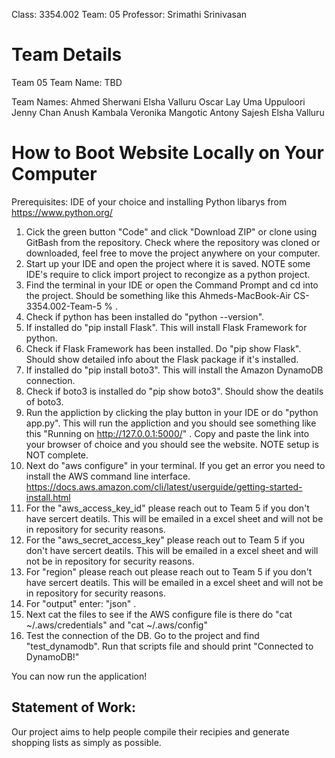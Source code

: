 Class: 3354.002
Team: 05
Professor: Srimathi Srinivasan

# Team Details
Team 05
Team Name: TBD

Team Names:
Ahmed Sherwani
Elsha Valluru
Oscar Lay
Uma Uppuloori
Jenny Chan
Anush Kambala
Veronika Mangotic
Antony Sajesh
Elsha Valluru

# How to Boot Website Locally on Your Computer
Prerequisites: IDE of your choice and installing Python libarys from https://www.python.org/

1. Cick the green button "Code" and click "Download ZIP" or clone using GitBash from the repository. Check where the repository was cloned or downloaded, feel free to move the project anywhere on your computer.
2. Start up your IDE and open the project where it is saved. NOTE some IDE's require to click import project to recongize as a python project.
3. Find the terminal in your IDE or open the Command Prompt and cd into the project. Should be something like this Ahmeds-MacBook-Air CS-3354.002-Team-5 % .
4. Check if python has been installed do "python --version".
5. If installed do "pip install Flask". This will install Flask Framework for python.
6. Check if Flask Framework has been installed. Do "pip show Flask". Should show detailed info about the Flask package if it's installed.
7. If installed do "pip install boto3". This will install the Amazon DynamoDB connection.
8. Check if boto3 is installed do "pip show boto3". Should show the deatils of boto3.
9. Run the appliction by clicking the play button in your IDE or do "python app.py". This will run the appliction and you should see something like this "Running on http://127.0.0.1:5000/" . Copy and paste the link into your browser of choice and you should see the website. NOTE setup is NOT complete.
10. Next do "aws configure" in your terminal. If you get an error you need to install the AWS command line interface. https://docs.aws.amazon.com/cli/latest/userguide/getting-started-install.html
11. For the "aws_access_key_id" please reach out to Team 5 if you don't have sercert deatils. This will be emailed in a excel sheet and will not be in repository for security reasons.
12. For the "aws_secret_access_key" please reach out to Team 5 if you don't have sercert deatils. This will be emailed in a excel sheet and will not be in repository for security reasons.
13. For "region" please reach out please reach out to Team 5 if you don't have sercert deatils. This will be emailed in a excel sheet and will not be in repository for security reasons.
14. For "output" enter: "json" .
15. Next cat the files to see if the AWS configure file is there do "cat ~/.aws/credentials" and "cat ~/.aws/config"
16. Test the connection of the DB. Go to the project and find "test_dynamodb". Run that scripts file and should print "Connected to DynamoDB!"

You can now run the application!

## Statement of Work: 
Our project aims to help people compile their recipies and generate shopping lists as simply as possible.
